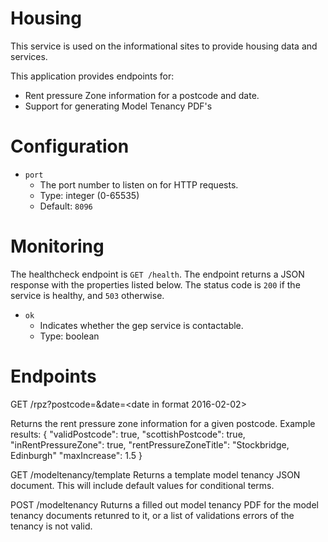 # Housing

This service is used on the informational sites to provide housing data and services.

This application provides endpoints for:

* Rent pressure Zone information for a postcode and date.
* Support for generating Model Tenancy PDF's

# Configuration

* `port`
  * The port number to listen on for HTTP requests.
  * Type: integer (0-65535)
  * Default: `8096`

# Monitoring

The healthcheck endpoint is `GET /health`. The endpoint returns a JSON response
with the properties listed below. The status code is `200` if the service is
healthy, and `503` otherwise.

* `ok`
  * Indicates whether the gep service is contactable.
  * Type: boolean


# Endpoints
GET /rpz?postcode=<valid scottish postocde>&date=<date in format 2016-02-02>

Returns the rent pressure zone information for a given postcode.  Example results:
{
    "validPostcode": true,
    "scottishPostcode": true,
    "inRentPressureZone": true,
    "rentPressureZoneTitle": "Stockbridge, Edinburgh"
    "maxIncrease": 1.5
}

GET /modeltenancy/template
Returns a template model tenancy JSON document.  This will include default values for conditional terms.

POST /modeltenancy
Ruturns a filled out model tenancy PDF for the model tenancy documents retunred to it, or a list of validations
errors of the tenancy is not valid.
